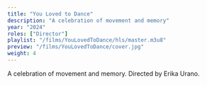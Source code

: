 ```yaml
---
title: "You Loved to Dance"
description: "A celebration of movement and memory"
year: "2024"
roles: ["Director"]
playlist: "/films/YouLovedToDance/hls/master.m3u8"
preview: "/films/YouLovedToDance/cover.jpg"
weight: 4
---
```


A celebration of movement and memory. Directed by Erika Urano. 
